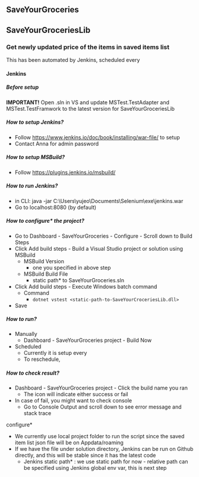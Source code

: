 ## SaveYourGroceries

## SaveYourGroceriesLib
### Get newly updated price of the items in saved items list
This has been automated by Jenkins, scheduled every <time>
#### Jenkins
##### Before setup
**IMPORTANT!** Open .sln in VS and update MSTest.TestAdapter and MSTest.TestFramwork to the latest version for SaveYourGroceriesLib
##### How to setup Jenkins?
- Follow https://www.jenkins.io/doc/book/installing/war-file/ to setup
- Contact Anna for admin password
##### How to setup MSBuild?
- Follow https://plugins.jenkins.io/msbuild/
##### How to run Jenkins?
- in CLI: java -jar C:\Users\yujeo\Documents\Selenium\exe\jenkins.war
- Go to localhost:8080 (by default)
##### How to configure* the project?
- Go to Dashboard - SaveYourGroceries - Configure - Scroll down to Build Steps
- Click Add build steps - Build a Visual Studio project or solution using MSBuild
  - MSBuild Version
      - one you specified in above step
  - MSBuild Build File
      - static path* to SaveYourGroceries.sln
- Click Add build steps - Execute Windows batch command
  - Command
      - ``dotnet vstest <static-path-to-SaveYourCroceriesLib.dll>``
- Save
##### How to run?
- Manually
  - Dashboard - SaveYourGroceries project - Build Now
- Scheduled
  - Currently it is setup every <time>
  - To reschedule, 
##### How to check result?
- Dashboard - SaveYourGroceries project - Click the build name you ran
  - The icon will indicate either success or fail
- In case of fail, you might want to check console
  - Go to Console Output and scroll down to see error message and stack trace

configure*
- We currently use local project folder to run the script since the saved item list json file will be on Appdata/roaming
- If we have the file under solution directory, Jenkins can be run on Github directly, and this will be stable since it has the latest code
  - Jenkins
static path* : we use static path for now - relative path can be specified using Jenkins global env var, this is next step
